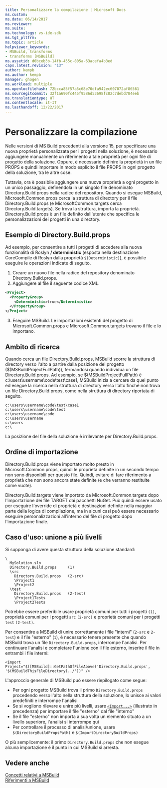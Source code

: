```yaml
---
title: Personalizzare la compilazione | Microsoft Docs
ms.custom: 
ms.date: 06/14/2017
ms.reviewer: 
ms.suite: 
ms.technology: vs-ide-sdk
ms.tgt_pltfrm: 
ms.topic: article
helpviewer_keywords:
- MSBuild, transforms
- transforms [MSBuild]
ms.assetid: d0bceb3b-14fb-455c-805a-63acefa4b3ed
caps.latest.revision: "13"
author: kempb
ms.author: kempb
manager: ghogen
ms.workload: multiple
ms.openlocfilehash: 72bcca85f57a5c68e70dfa942ec607072af86561
ms.sourcegitcommit: 32f1a690fc445f9586d53698fc82c7debd784eeb
ms.translationtype: HT
ms.contentlocale: it-IT
ms.lasthandoff: 12/22/2017
---
```

# <a name="customize-your-build"></a>Personalizzare la compilazione
Nelle versioni di MS Build precedenti alla versione 15, per specificare una nuova proprietà personalizzata per i progetti nella soluzione, è necessario aggiungere manualmente un riferimento a tale proprietà per ogni file di progetto della soluzione. Oppure, è necessario definire la proprietà in un file PROPS e quindi importare in modo esplicito il file PROPS in ogni progetto della soluzione, tra le altre cose.

Tuttavia, ora è possibile aggiungere una nuova proprietà a ogni progetto in un unico passaggio, definendola in un singolo file denominato Directory.Build.props nella radice del repository. Quando si esegue MSBuild, Microsoft.Common.props cerca la struttura di directory per il file Directory.Build.props (e MicrosoftCommon.targets cerca Directory.Build.targets). Se trova la struttura, importa la proprietà. Directory.Build.props è un file definito dall'utente che specifica le personalizzazioni dei progetti in una directory.

## <a name="directorybuildprops-example"></a>Esempio di Directory.Build.props
Ad esempio, per consentire a tutti i progetti di accedere alla nuova funzionalità di Roslyn **/ deterministic** (esposta nella destinazione CoreCompile di Roslyn dalla proprietà `$(Deterministic)`), è possibile eseguire le operazioni indicate di seguito.

1. Creare un nuovo file nella radice del repository denominato Directory.Build.props.
2. Aggiungere al file il seguente codice XML.

  ```xml
  <Project>
    <PropertyGroup>
      <Deterministic>true</Deterministic>
    </PropertyGroup>
  </Project>
  ```
3. Eseguire MSBuild. Le importazioni esistenti del progetto di Microsoft.Common.props e Microsoft.Common.targets trovano il file e lo importano.

## <a name="search-scope"></a>Ambito di ricerca
Quando cerca un file Directory.Build.props, MSBuild scorre la struttura di directory verso l'alto a partire dalla posizione del progetto ($(MSBuildProjectFullPath)), fermandosi quando individua un file Directory.Build.props. Ad esempio, se $(MSBuildProjectFullPath) è c:\users\username\code\test\case1, MSBuild inizia a cercare da quel punto ed esegue la ricerca nella struttura di directory verso l'alto finché non trova un file Directory.Build.props, come nella struttura di directory riportata di seguito.

```
c:\users\username\code\test\case1
c:\users\username\code\test
c:\users\username\code
c:\users\username
c:\users
c:\
```
La posizione del file della soluzione è irrilevante per Directory.Build.props.

## <a name="import-order"></a>Ordine di importazione

Directory.Build.props viene importato molto presto in Microsoft.Common.props, quindi le proprietà definite in un secondo tempo non sono disponibili per questo file. Quindi, evitare di fare riferimento a proprietà che non sono ancora state definite (e che verranno restituite come vuote).

Directory.Build.targets viene importato da Microsoft.Common.targets dopo l'importazione dei file TARGET dai pacchetti NuGet. Può quindi essere usato per eseguire l'override di proprietà e destinazioni definite nella maggior parte della logica di compilazione, ma in alcuni casi può essere necessario eseguire personalizzazioni all'interno del file di progetto dopo l'importazione finale.

## <a name="use-case-multi-level-merging"></a>Caso d'uso: unione a più livelli

Si supponga di avere questa struttura della soluzione standard:

````
\
  MySolution.sln
  Directory.Build.props     (1)
  \src
    Directory.Build.props   (2-src)
    \Project1
    \Project2
  \test
    Directory.Build.props   (2-test)
    \Project1Tests
    \Project2Tests
````

Potrebbe essere preferibile usare proprietà comuni per tutti i progetti `(1)`, proprietà comuni per i progetti `src` `(2-src)` e proprietà comuni per i progetti `test` `(2-test)`.

Per consentire a MSBuild di unire correttamente i file "interni" (`2-src` e `2-test`) e il file "esterno" (`1`), è necessario tenere presente che quando MSBuild trova un file `Directory.Build.props`, interrompe l'analisi. Per continuare l'analisi e completare l'unione con il file esterno, inserire il file in entrambi i file interni:

`<Import Project="$([MSBuild]::GetPathOfFileAbove('Directory.Build.props', '$(MSBuildThisFileDirectory)../'))" />`

L'approccio generale di MSBuild può essere riepilogato come segue:

- Per ogni progetto MSBuild trova il primo `Directory.Build.props` procedendo verso l'alto nella struttura della soluzione, lo unisce ai valori predefiniti e interrompe l'analisi
- Se si vogliono rilevare e unire più livelli, usare [`<Import...>`](http://docs.microsoft.com/visualstudio/msbuild/property-functions#msbuild-getpathoffileabove) (illustrato in precedenza) per importare il file "esterno" dal file "interno"
- Se il file "esterno" non importa a sua volta un elemento situato a un livello superiore, l'analisi si interrompe qui
- Per controllare il processo di analisi/unione, usare `$(DirectoryBuildPropsPath)` e `$(ImportDirectoryBuildProps)`

O più semplicemente: il primo `Directory.Build.props` che non esegue alcuna importazione è il punto in cui MSBuild si arresta.

## <a name="see-also"></a>Vedere anche  
 [Concetti relativi a MSBuild](../msbuild/msbuild-concepts.md)   
 [Riferimenti a MSBuild](../msbuild/msbuild-reference.md)   

